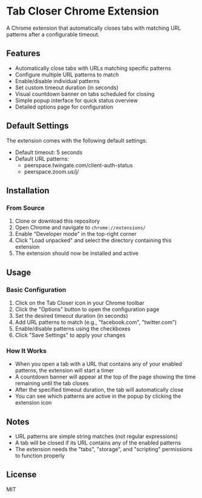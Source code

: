 # Tab Closer Chrome Extension

A Chrome extension that automatically closes tabs with matching URL patterns after a configurable timeout.

## Features

- Automatically close tabs with URLs matching specific patterns
- Configure multiple URL patterns to match
- Enable/disable individual patterns
- Set custom timeout duration (in seconds)
- Visual countdown banner on tabs scheduled for closing
- Simple popup interface for quick status overview
- Detailed options page for configuration

## Default Settings

The extension comes with the following default settings:
- Default timeout: 5 seconds
- Default URL patterns:
  - peerspace.twingate.com/client-auth-status
  - peerspace.zoom.us/j/

## Installation

### From Source

1. Clone or download this repository
2. Open Chrome and navigate to `chrome://extensions/`
3. Enable "Developer mode" in the top-right corner
4. Click "Load unpacked" and select the directory containing this extension
5. The extension should now be installed and active

## Usage

### Basic Configuration

1. Click on the Tab Closer icon in your Chrome toolbar
2. Click the "Options" button to open the configuration page
3. Set the desired timeout duration (in seconds)
4. Add URL patterns to match (e.g., "facebook.com", "twitter.com")
5. Enable/disable patterns using the checkboxes
6. Click "Save Settings" to apply your changes

### How It Works

- When you open a tab with a URL that contains any of your enabled patterns, the extension will start a timer
- A countdown banner will appear at the top of the page showing the time remaining until the tab closes
- After the specified timeout duration, the tab will automatically close
- You can see which patterns are active in the popup by clicking the extension icon

## Notes

- URL patterns are simple string matches (not regular expressions)
- A tab will be closed if its URL contains any of the enabled patterns
- The extension needs the "tabs", "storage", and "scripting" permissions to function properly

## License

MIT 